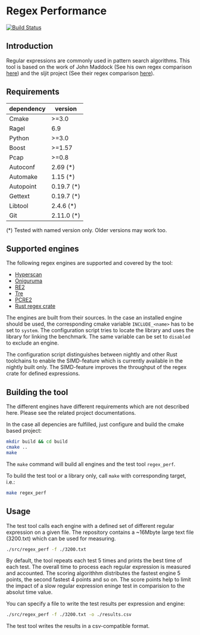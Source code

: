 # Regex Performance
[![Build Status](https://travis-ci.org/rust-leipzig/regex-performance.svg?branch=master)](https://travis-ci.org/rust-leipzig/regex-performance)

## Introduction
Regular expressions are commonly used in pattern search algorithms.
This tool is based on the work of John Maddock (See his own regex comparison [here](http://www.boost.org/doc/libs/1_41_0/libs/regex/doc/gcc-performance.html))
and the sljit project (See their regex comparison [here](http://sljit.sourceforge.net/regex_perf.html)).

## Requirements
| dependency | version  |
|------------|----------|
| Cmake      | >=3.0    |
| Ragel      | 6.9      |
| Python     | >=3.0    |
| Boost      | >=1.57   |
| Pcap       | >=0.8    |
| Autoconf   | 2.69 (*) |
| Automake   | 1.15 (*) |
| Autopoint  | 0.19.7 (*)|
| Gettext    | 0.19.7 (*)|
| Libtool    | 2.4.6 (*)|
| Git        | 2.11.0 (*)|

(*) Tested with named version only. Older versions may work too.

## Supported engines
The following regex engines are supported and covered by the tool:
- [Hyperscan](https://github.com/01org/hyperscan)
- [Oniguruma](https://github.com/kkos/oniguruma)
- [RE2](https://github.com/google/re2)
- [Tre](https://github.com/laurikari/tre)
- [PCRE2](http://www.pcre.org)
- [Rust regex crate](https://doc.rust-lang.org/regex/regex/index.html)

The engines are built from their sources. In the case an installed engine should be used,
the corresponding cmake variable `INCLUDE_<name>` has to be set to `system`. The configuration script
tries to locate the library and uses the library for linking the benchmark.
The same variable can be set to `disabled` to exclude an engine.

The configuration script distinguishes between nightly and other Rust toolchains to enable the SIMD-feature
which is currently available in the nightly built only. The SIMD-feature improves the throughput of the
regex crate for defined expressions.

## Building the tool
The different engines have different requirements which are not described here.
Please see the related project documentations.

In the case all depencies are fulfilled, just configure and build the cmake based project:

```bash
mkdir build && cd build
cmake ..
make
```

The `make` command will build all engines and the test tool `regex_perf`.

To build the test tool or a library only, call `make` with corresponding target, i.e.:

```bash
make regex_perf
```

## Usage
The test tool calls each engine with a defined set of different regular expression on a given file.
The repository contains a ~16Mbyte large text file (3200.txt) which can be used for measuring.

```bash
./src/regex_perf -f ./3200.txt
```

By default, the tool repeats each test 5 times and prints the best time of each test.
The overall time to process each regular expression is measured and accounted.
The scoring algorithhm distributes the fastest engine 5 points, the second fastest 4 points and so on.
The score points help to limit the impact of a slow regular expression eninge test in comparision to
the absolut time value.

You can specify a file to write the test results per expression and engine:
```bash
./src/regex_perf -f ./3200.txt -o ./results.csv
```
The test tool writes the results in a csv-compatible format.
